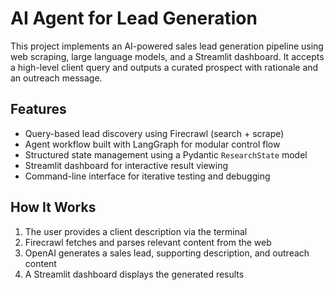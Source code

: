# AI Agent for Lead Generation

This project implements an AI-powered sales lead generation pipeline using web scraping, large language models, and a Streamlit dashboard. It accepts a high-level client query and outputs a curated prospect with rationale and an outreach message.

## Features

- Query-based lead discovery using Firecrawl (search + scrape)
- Agent workflow built with LangGraph for modular control flow
- Structured state management using a Pydantic `ResearchState` model
- Streamlit dashboard for interactive result viewing
- Command-line interface for iterative testing and debugging

## How It Works

1. The user provides a client description via the terminal
2. Firecrawl fetches and parses relevant content from the web
3. OpenAI generates a sales lead, supporting description, and outreach content
4. A Streamlit dashboard displays the generated results
